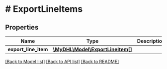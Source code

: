# # ExportLineItems

## Properties

Name | Type | Description | Notes
------------ | ------------- | ------------- | -------------
**export_line_item** | [**\MyDHL\Model\ExportLineItem[]**](ExportLineItem.md) |  |

[[Back to Model list]](../../README.md#models) [[Back to API list]](../../README.md#endpoints) [[Back to README]](../../README.md)
